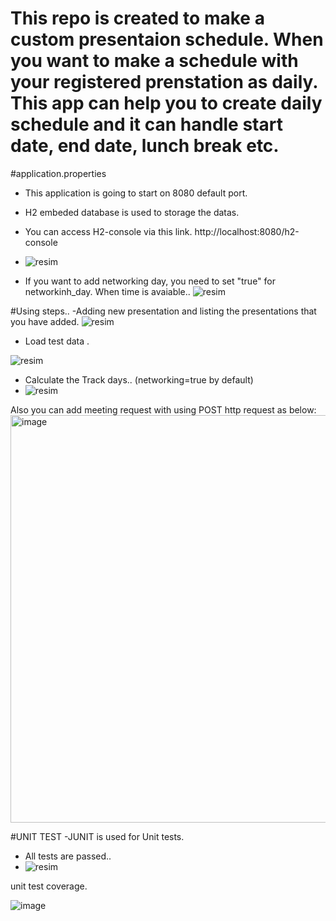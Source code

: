 # This repo is created to make a custom presentaion schedule. When you want to make a schedule with your registered prenstation as daily. This app can help you to create daily schedule and it can handle start date, end date, lunch break etc.

#application.properties
- This application is going to start on 8080 default port.
- H2 embeded database is used to storage the datas.
- You can access H2-console via this link. http://localhost:8080/h2-console
- ![resim](https://user-images.githubusercontent.com/7984679/151786330-ed2dbf8b-22e2-4378-b78f-4e00b34a3929.png)

- If you want to add networking day, you need to set "true" for networkinh_day. When time is avaiable..
![resim](https://user-images.githubusercontent.com/7984679/151785683-63e4b2b0-877f-4a95-a2de-dd9fbd599c89.png)

#Using steps..
-Adding new presentation and listing the presentations that you have added.
![resim](https://user-images.githubusercontent.com/7984679/151786547-879fe7a5-2d9d-468b-a237-86d33e58480e.png)

- Load test data .

![resim](https://user-images.githubusercontent.com/7984679/151786847-fc2a9b80-c337-4b5b-b996-eb1ce896e353.png)

- Calculate the Track days.. (networking=true by default)
- ![resim](https://user-images.githubusercontent.com/7984679/151787023-1e6af836-4b88-40ad-9e50-369b17096009.png)

Also you can add meeting request with using POST http request as below:
<img width="652" alt="image" src="https://github.com/trademkose/meeting-scheduler/assets/7984679/c4bef599-0412-40c8-9667-eb8569c6467f">


#UNIT TEST
-JUNIT is used for Unit tests.
- All tests are passed..
- ![resim](https://user-images.githubusercontent.com/7984679/151786242-aa2fedd9-a579-4690-9014-7289995622ba.png)

  
unit test coverage.

![image](https://github.com/trademkose/meeting-scheduler/assets/7984679/6a5b5805-28e6-46fa-a4b1-d5f66f3c29be)



